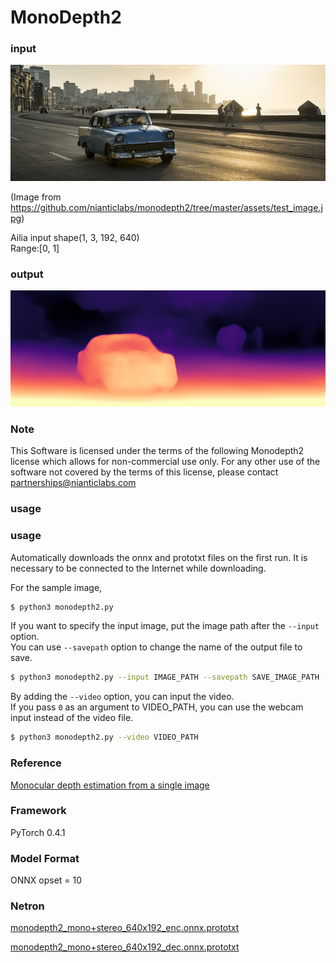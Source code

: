 # MonoDepth2

### input

![input_image](input.jpg)

(Image from https://github.com/nianticlabs/monodepth2/tree/master/assets/test_image.jpg)

Ailia input shape(1, 3, 192, 640)  
Range:[0, 1]

### output

![output_image](output.png)

### Note

This Software is licensed under the terms of the following Monodepth2 license
which allows for non-commercial use only. For any other use of the software not
covered by the terms of this license, please contact partnerships@nianticlabs.com

### usage

### usage
Automatically downloads the onnx and prototxt files on the first run.
It is necessary to be connected to the Internet while downloading.

For the sample image,
``` bash
$ python3 monodepth2.py
```

If you want to specify the input image, put the image path after the `--input` option.  
You can use `--savepath` option to change the name of the output file to save.
```bash
$ python3 monodepth2.py --input IMAGE_PATH --savepath SAVE_IMAGE_PATH
```

By adding the `--video` option, you can input the video.   
If you pass `0` as an argument to VIDEO_PATH, you can use the webcam input instead of the video file.
```bash
$ python3 monodepth2.py --video VIDEO_PATH
```



### Reference

[Monocular depth estimation from a single image](https://github.com/nianticlabs/monodepth2)


### Framework
PyTorch 0.4.1


### Model Format
ONNX opset = 10


### Netron

[monodepth2_mono+stereo_640x192_enc.onnx.prototxt](https://lutzroeder.github.io/netron/?url=https://storage.googleapis.com/ailia-models/monodepth2/monodepth2_mono%2Bstereo_640x192_enc.onnx.prototxt)

[monodepth2_mono+stereo_640x192_dec.onnx.prototxt](https://lutzroeder.github.io/netron/?url=https://storage.googleapis.com/ailia-models/monodepth2/monodepth2_mono%2Bstereo_640x192_dec.onnx.prototxt)
